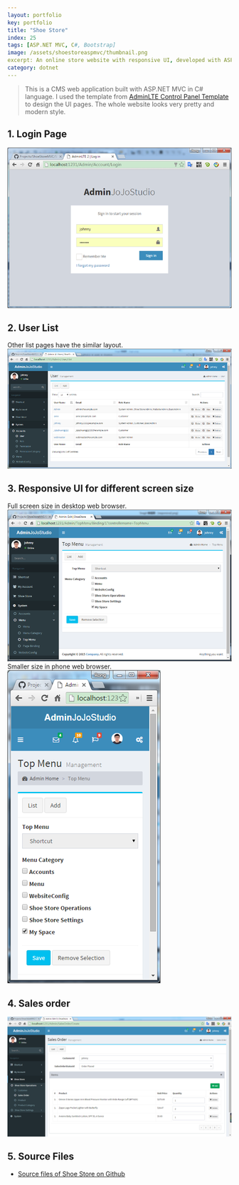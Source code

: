 ```yaml
---
layout: portfolio
key: portfolio
title: "Shoe Store"
index: 25
tags: [ASP.NET MVC, C#, Bootstrap]
image: /assets/shoestoreaspmvc/thumbnail.png
excerpt: An online store website with responsive UI, developed with ASP.NET MVC.
category: dotnet
---
```


> This is a CMS web application built with ASP.NET MVC in C# language. I used the template from [AdminLTE Control Panel Template](https://almsaeedstudio.com/) to design the UI pages. The whole website looks very pretty and modern style.  

## 1. Login Page  
![login](/assets/shoestoreaspmvc/login.png "login")
## 2. User List
Other list pages have the similar layout.
![index](/assets/shoestoreaspmvc/index.png "index")
## 3. Responsive UI for different screen size
Full screen size in desktop web browser.  
![fullscreen](/assets/shoestoreaspmvc/responsive.png "fullscreen")
Smaller size in phone web browser.  
![phonesize](/assets/shoestoreaspmvc/responsive2.png "phonesize")
## 4. Sales order
![order](/assets/shoestoreaspmvc/order.png "order")  

## 5. Source Files
* [Source files of Shoe Store on Github](https://github.com/jojozhuang/Portfolio/tree/master/ShoeStoreMVC)
